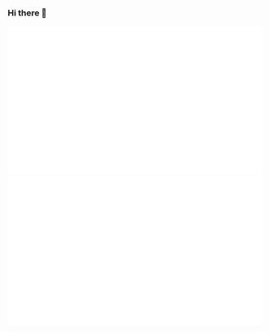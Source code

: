 ### Hi there 👋

![](https://github.com/TalhaIrfan/github-stats/blob/master/generated/overview.svg)
![](https://github.com/TalhaIrfan/github-stats/blob/master/generated/languages.svg)


<!--
**TalhaIrfan/TalhaIrfan** is a ✨ _special_ ✨ repository because its `README.md` (this file) appears on your GitHub profile.

Here are some ideas to get you started:

- 🔭 I’m currently working on ...
- 🌱 I’m currently learning ...
- 👯 I’m looking to collaborate on ...
- 🤔 I’m looking for help with ...
- 💬 Ask me about ...
- 📫 How to reach me: ...
- 😄 Pronouns: ...
- ⚡ Fun fact: ...
-->
